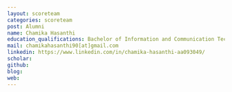 ```yaml
---
layout: scoreteam
categories: scoreteam 
post: Alumni
name: Chamika Hasanthi
education_qualifications: Bachelor of Information and Communication Technology (Software Engineer)
mail: chamikahasanthi90[at]gmail.com
linkedin: https://www.linkedin.com/in/chamika-hasanthi-aa093049/
scholar: 
github: 
blog:
web:
---
```

